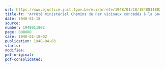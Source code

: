 ```yaml
---
url: https://www.ejustice.just.fgov.be/eli/arrete/1948/01/18/1948011802/justel
title-fr: "Arrêté ministériel Chemins de Fer vicinaux concédés à la Société nationale des Chemins de Fer vicinaux. - Prix à percevoir pour le transport des marchandises"
date: 1948-01-18
source:
number: 1948011802
page: 888888
case: 1948-01-18/02
publication: 1948-04-03
starts:
modifies:
pdf-original:
pdf-consolidated:
---
```


